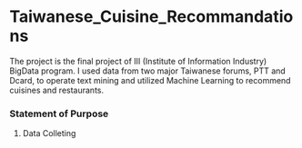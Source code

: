 # Taiwanese_Cuisine_Recommandations
The project is the final project of III (Institute of Information Industry) BigData program. I used data from two major Taiwanese forums, PTT and Dcard, to operate text mining and utilized Machine Learning to recommend cuisines and restaurants. 

<h3>Statement of Purpose</h3>
<ol>
  <li>Data Colleting</li>
</ol>
